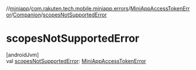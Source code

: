 //[miniapp](../../../../index.md)/[com.rakuten.tech.mobile.miniapp.errors](../../index.md)/[MiniAppAccessTokenError](../index.md)/[Companion](index.md)/[scopesNotSupportedError](scopes-not-supported-error.md)

# scopesNotSupportedError

[androidJvm]\
val [scopesNotSupportedError](scopes-not-supported-error.md): [MiniAppAccessTokenError](../index.md)

